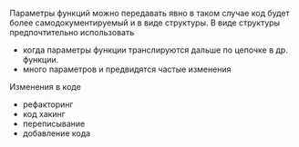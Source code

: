 Параметры функций можно передавать явно в таком случае код будет более самодокументируемый и в виде структуры.
В виде структуры предпочтительно использовать

- когда параметры функции транслируются дальше по цепочке в др. функции.
- много параметров и предвидятся частые изменения

Изменения в коде
- рефакторинг
- код хакинг
- переписывание
- добавление кода